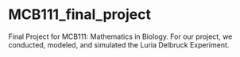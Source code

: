 # MCB111_final_project
Final Project for MCB111: Mathematics in Biology. For our project, we conducted, modeled, and simulated the Luria Delbruck Experiment. 
